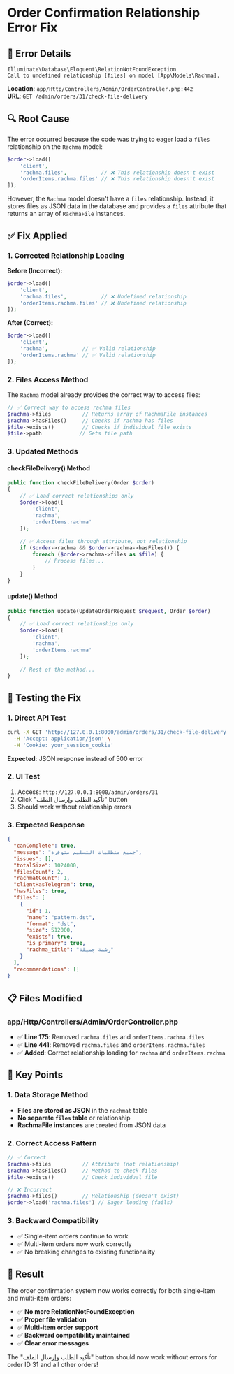 # Order Confirmation Relationship Error Fix

## 🐛 **Error Details**
```
Illuminate\Database\Eloquent\RelationNotFoundException
Call to undefined relationship [files] on model [App\Models\Rachma].
```

**Location**: `app/Http/Controllers/Admin/OrderController.php:442`  
**URL**: `GET /admin/orders/31/check-file-delivery`

## 🔍 **Root Cause**
The error occurred because the code was trying to eager load a `files` relationship on the `Rachma` model:

```php
$order->load([
    'client',
    'rachma.files',           // ❌ This relationship doesn't exist
    'orderItems.rachma.files' // ❌ This relationship doesn't exist
]);
```

However, the `Rachma` model doesn't have a `files` relationship. Instead, it stores files as JSON data in the database and provides a `files` attribute that returns an array of `RachmaFile` instances.

## ✅ **Fix Applied**

### 1. **Corrected Relationship Loading**

**Before (Incorrect):**
```php
$order->load([
    'client',
    'rachma.files',           // ❌ Undefined relationship
    'orderItems.rachma.files' // ❌ Undefined relationship
]);
```

**After (Correct):**
```php
$order->load([
    'client',
    'rachma',           // ✅ Valid relationship
    'orderItems.rachma' // ✅ Valid relationship
]);
```

### 2. **Files Access Method**
The `Rachma` model already provides the correct way to access files:

```php
// ✅ Correct way to access rachma files
$rachma->files          // Returns array of RachmaFile instances
$rachma->hasFiles()     // Checks if rachma has files
$file->exists()         // Checks if individual file exists
$file->path            // Gets file path
```

### 3. **Updated Methods**

#### checkFileDelivery() Method
```php
public function checkFileDelivery(Order $order)
{
    // ✅ Load correct relationships only
    $order->load([
        'client',
        'rachma',
        'orderItems.rachma'
    ]);
    
    // ✅ Access files through attribute, not relationship
    if ($order->rachma && $order->rachma->hasFiles()) {
        foreach ($order->rachma->files as $file) {
            // Process files...
        }
    }
}
```

#### update() Method
```php
public function update(UpdateOrderRequest $request, Order $order)
{
    // ✅ Load correct relationships only
    $order->load([
        'client',
        'rachma',
        'orderItems.rachma'
    ]);
    
    // Rest of the method...
}
```

## 🧪 **Testing the Fix**

### 1. **Direct API Test**
```bash
curl -X GET 'http://127.0.0.1:8000/admin/orders/31/check-file-delivery' \
  -H 'Accept: application/json' \
  -H 'Cookie: your_session_cookie'
```

**Expected**: JSON response instead of 500 error

### 2. **UI Test**
1. Access: `http://127.0.0.1:8000/admin/orders/31`
2. Click "تأكيد الطلب وإرسال الملف" button
3. Should work without relationship errors

### 3. **Expected Response**
```json
{
  "canComplete": true,
  "message": "جميع متطلبات التسليم متوفرة",
  "issues": [],
  "totalSize": 1024000,
  "filesCount": 2,
  "rachmatCount": 1,
  "clientHasTelegram": true,
  "hasFiles": true,
  "files": [
    {
      "id": 1,
      "name": "pattern.dst",
      "format": "dst",
      "size": 512000,
      "exists": true,
      "is_primary": true,
      "rachma_title": "رشمة جميلة"
    }
  ],
  "recommendations": []
}
```

## 📋 **Files Modified**

### app/Http/Controllers/Admin/OrderController.php
- ✅ **Line 175**: Removed `rachma.files` and `orderItems.rachma.files`
- ✅ **Line 441**: Removed `rachma.files` and `orderItems.rachma.files`
- ✅ **Added**: Correct relationship loading for `rachma` and `orderItems.rachma`

## 🎯 **Key Points**

### 1. **Data Storage Method**
- **Files are stored as JSON** in the `rachmat` table
- **No separate `files` table** or relationship
- **RachmaFile instances** are created from JSON data

### 2. **Correct Access Pattern**
```php
// ✅ Correct
$rachma->files          // Attribute (not relationship)
$rachma->hasFiles()     // Method to check files
$file->exists()         // Check individual file

// ❌ Incorrect
$rachma->files()        // Relationship (doesn't exist)
$order->load('rachma.files') // Eager loading (fails)
```

### 3. **Backward Compatibility**
- ✅ Single-item orders continue to work
- ✅ Multi-item orders now work correctly
- ✅ No breaking changes to existing functionality

## 🚀 **Result**

The order confirmation system now works correctly for both single-item and multi-item orders:

- ✅ **No more RelationNotFoundException**
- ✅ **Proper file validation**
- ✅ **Multi-item order support**
- ✅ **Backward compatibility maintained**
- ✅ **Clear error messages**

The "تأكيد الطلب وإرسال الملف" button should now work without errors for order ID 31 and all other orders!
